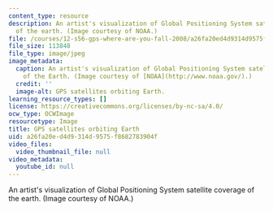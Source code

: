 ```yaml
---
content_type: resource
description: An artist's visualization of Global Positioning System satellite coverage
  of the earth. (Image courtesy of NOAA.)
file: /courses/12-s56-gps-where-are-you-fall-2008/a26fa20ed4d9314d9575f8682783904f_12-s56f08.jpg
file_size: 113848
file_type: image/jpeg
image_metadata:
  caption: An artist's visualization of Global Positioning System satellite coverage
    of the Earth. (Image courtesy of [NOAA](http://www.noaa.gov/).)
  credit: ''
  image-alt: GPS satellites orbiting Earth.
learning_resource_types: []
license: https://creativecommons.org/licenses/by-nc-sa/4.0/
ocw_type: OCWImage
resourcetype: Image
title: GPS satellites orbiting Earth
uid: a26fa20e-d4d9-314d-9575-f8682783904f
video_files:
  video_thumbnail_file: null
video_metadata:
  youtube_id: null
---
```

An artist's visualization of Global Positioning System satellite coverage of the earth. (Image courtesy of NOAA.)
